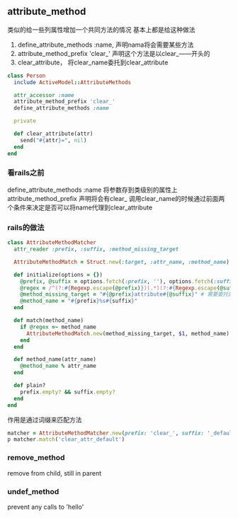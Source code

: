 ## attribute_method
类似的给一些列属性增加一个共同方法的情况
基本上都是给这种做法
1. define_attribute_methods :name, 声明nama将会需要某些方法
2. attribute_method_prefix 'clear_' 声明这个方法是以clear_——开头的
3. clear_attribute， 将clear_name委托到clear_attribute
```ruby
class Person
  include ActiveModel::AttributeMethods

  attr_accessor :name
  attribute_method_prefix 'clear_'
  define_attribute_methods :name

  private

  def clear_attribute(attr)
    send("#{attr}=", nil)
  end
end
```
### 看rails之前
define_attribute_methods :name 将参数存到类级别的属性上
attribute_method_prefix 声明将会有clear_
调用clear_name的时候通过前面两个条件来决定是否可以将name代理到clear_attribute

### rails的做法
```ruby
class AttributeMethodMatcher
  attr_reader :prefix, :suffix, :method_missing_target

  AttributeMethodMatch = Struct.new(:target, :attr_name, :method_name)

  def initialize(options = {})
    @prefix, @suffix = options.fetch(:prefix, ''), options.fetch(:suffix, '')
    @regex = /^(?:#{Regexp.escape(@prefix)})(.*)(?:#{Regexp.escape(@suffix)})$/
    @method_missing_target = "#{@prefix}attribute#{@suffix}" # 需要委托的方法
    @method_name = "#{prefix}%s#{suffix}"
  end

  def match(method_name)
    if @regex =~ method_name
      AttributeMethodMatch.new(method_missing_target, $1, method_name)
    end
  end

  def method_name(attr_name)
    @method_name % attr_name
  end

  def plain?
    prefix.empty? && suffix.empty?
  end
end
```
作用是通过词缀来匹配方法
```ruby
matcher = AttributeMethodMatcher.new(prefix: 'clear_', suffix: '_default')
p matcher.match('clear_attr_default')
```

### remove_method
remove from child, still in parent
### undef_method
prevent any calls to 'hello'